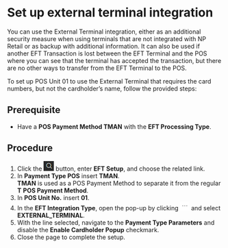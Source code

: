 # Set up external terminal integration

You can use the External Terminal integration, either as an additional security measure when using terminals that are not integrated with NP Retail or as backup with additional information. It can also be used if another EFT Transaction is lost between the EFT Terminal and the POS where you can see that the terminal has accepted the transaction, but there are no other ways to transfer from the EFT Terminal to the POS.

To set up POS Unit 01 to use the External Terminal that requires the card numbers, but not the cardholder’s name, follow the provided steps:

## Prerequisite

- Have a **POS Payment Method TMAN** with the **EFT Processing Type**.

## Procedure

1.	Click the ![Lightbulb that opens the Tell Me feature](../../../images/Icons/Lightbulb_icon.png "Tell Me what you want to do") button, enter **EFT Setup**, and choose the related link.       
2.	In **Payment Type POS** insert **TMAN**.      
    **TMAN** is used as a POS Payment Method to separate it from the regular **T** **POS Payment Method**.
3.	In **POS Unit No.** insert **01**.
4.	In the **EFT Integration Type**, open the pop-up by clicking ![Elipsis icon](../../../images/Icons/elipsis_icon.png "Three dots") and select **EXTERNAL_TERMINAL**.
5.	With the line selected, navigate to the **Payment Type Parameters** and disable the **Enable Cardholder Popup** checkmark.
6.	Close the page to complete the setup.

